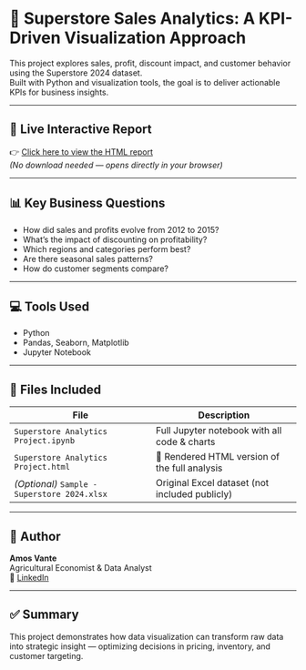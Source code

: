 # 🛒 Superstore Sales Analytics: A KPI-Driven Visualization Approach

This project explores sales, profit, discount impact, and customer behavior using the Superstore 2024 dataset.  
Built with Python and visualization tools, the goal is to deliver actionable KPIs for business insights.

---

## 🔗 Live Interactive Report

👉 [Click here to view the HTML report](https://rawcdn.githack.com/Starmos86/superstore-sales-analytics/refs/heads/main/Superstore%20Analytics%20Project.html)  
*(No download needed — opens directly in your browser)*

---

## 📊 Key Business Questions

- How did sales and profits evolve from 2012 to 2015?
- What’s the impact of discounting on profitability?
- Which regions and categories perform best?
- Are there seasonal sales patterns?
- How do customer segments compare?

---

## 💻 Tools Used

- Python
- Pandas, Seaborn, Matplotlib
- Jupyter Notebook

---

## 📁 Files Included

| File | Description |
|------|-------------|
| `Superstore Analytics Project.ipynb` | Full Jupyter notebook with all code & charts |
| `Superstore Analytics Project.html`  | 📄 Rendered HTML version of the full analysis |
| *(Optional)* `Sample - Superstore 2024.xlsx` | Original Excel dataset (not included publicly) |

---

## 🧠 Author

**Amos Vante**  
Agricultural Economist & Data Analyst  
🔗 [LinkedIn](https://www.linkedin.com/in/YOUR-PROFILE)

---

## ✅ Summary

This project demonstrates how data visualization can transform raw data into strategic insight — optimizing decisions in pricing, inventory, and customer targeting.
